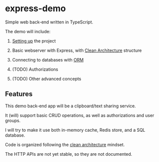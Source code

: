 # express-demo

Simple web back-end written in TypeScript.

The demo will include:

1. [Setting up](/SETUP.md) the project

2. Basic webserver with Express, with [Clean Architecture](./src/) structure

3. Connecting to databases with [ORM](./ORM.md)

4. (TODO) Authorizations

5. (TODO) Other advanced concepts

## Features

This demo back-end app will be a clipboard/text sharing service.

It (will) support basic CRUD operations, as well as authorizations and user groups.

I will try to make it use both in-memory cache, Redis store, and a SQL database.

Code is organized following the [clean architecture](https://www.freecodecamp.org/news/a-quick-introduction-to-clean-architecture-990c014448d2/) mindset.

The HTTP APIs are not yet stable, so they are not documented.
